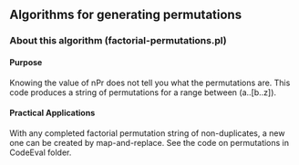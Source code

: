 ## Algorithms for generating permutations


### About this algorithm (factorial-permutations.pl)

#### Purpose

Knowing the value of nPr does not tell you what the permutations are. This code produces a string of permutations for a range between (a..[b..z]).

#### Practical Applications

With any completed factorial permutation string of non-duplicates, a new one can be created by map-and-replace. See the code on permutations in CodeEval folder.